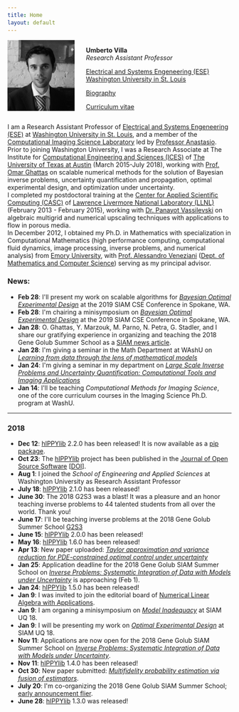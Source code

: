 ```yaml
---
title: Home
layout: default
---
```


<div id="twosided">
<div id="left" style="float: left; max-width: 30%;border: 10px"> 
    <img src="images/profile.jpg" />
</div>
<div id="right" style="float: right; width: 65%; vertical-align: middle;">
<p> <b>Umberto Villa</b> <br> <em>Research Assistant Professor</em> </p>
<p> <a href="https://ese.wustl.edu/Pages/default.aspx" target="blank">Electrical and Systems Engeneering (ESE)</a><br>
<a href="https://wustl.edu" target="blank">Washington University in St. Louis</a></p>
<p> <a href="https://engineering.wustl.edu/Profiles/Pages/Umberto-Villa.aspx">Biography </a> </p>
<p> <a href="files/UmbertoVilla_cv.pdf">Curriculum vitae </a> </p>
</div>
</div>
<div id="clearer" style="clear: both"> </div>

I am a Research Assistant Professor of [Electrical and Systems Engeneering (ESE)](https://ese.wustl.edu/Pages/default.aspx) at [Washington University in St. Louis](https://wustl.edu), and a member of the [Computational Imaging Science Laboratory](https://anastasiolab.wustl.edu/) led by [Professor Anastasio](https://engineering.wustl.edu/Profiles/Pages/Mark-Anastasio.aspx). <br>
Prior to joining Washington University, I was a Research Associate at The Institute for [Computational Engineering and Sciences (ICES)](http://ices.utexas.edu/) of [The University of Texas at Austin](http://utexas.edu/) (March 2015-July 2018), working with [Prof. Omar Ghattas](http://users.ices.utexas.edu/~omar) on scalable numerical methods for the solution of Bayesian inverse problems, uncertainty quantification and propagation, optimal experimental design, and optimization under uncertainty.<br>
I completed my postdoctoral training at the [Center for Applied Scientific Computing (CASC)](http://computation.llnl.gov/casc/) of [Lawrence Livermore National Laboratory (LLNL)](https://llnl.gov/) (February 2013 - February 2015), working with [Dr. Panayot Vassilevski](http://people.llnl.gov/vassilevski1) on algebraic multigrid and numerical upscaling techniques with applications to flow in porous media.<br>
In December 2012, I obtained my Ph.D. in Mathematics with specialization in Computational Mathematics (high performance computing, computational fluid dynamics, image processing,
inverse problems, and numerical analysis) from [Emory University](http://emory.edu/), with [Prof. Alessandro Veneziani](http://mathcs.emory.edu/~ale)
([Dept. of Mathematics and Computer Science](http://www.mathcs.emory.edu/)) serving as my principal advisor.

### News:

- **Feb 28**: I'll present my work on scalable algorithms for [*Bayesian Optimal Experimental Design*](http://meetings.siam.org/sess/dsp_talk.cfm?p=96535) at the 2019 SIAM CSE Conference in Spokane, WA.
- **Feb 28**: I'm chairing a minisymposium on [*Bayesian Optimal Experimental Design*](http://meetings.siam.org/sess/dsp_programsess.cfm?SESSIONCODE=66056) at the 2019 SIAM CSE Conference in Spokane, WA.
- **Jan 28**: O. Ghattas, Y. Marzouk, M. Parno, N. Petra, G. Stadler, and I share our gratifying experience in organizing and teaching the 2018 Gene Golub Summer School as a [SIAM news article](https://sinews.siam.org/Details-Page/students-tackle-bayesian-inverse-problems-in-the-colorado-rockies).
- **Jan 28**: I'm giving a seminar in the Math Department at WAshU on [*Learning from data through the lens of mathematical models*](https://math.wustl.edu/events/analysis-seminar-learning-data-through-lens-mathematical-models-gentle-introduction-bayesian?d=2019-01-28)
- **Jan 24**: I'm giving a seminar in my department on [*Large Scale Inverse Problems and Uncertainty Quantification: Computational Tools and Imaging Applications*](https://engineering.wustl.edu/Events/Documents/Umberto%20Villa%20Seminar%201.24.19.pdf)
- **Jan 14**: I'll be teaching *Computational Methods for Imaging Science*, one of the core curriculum courses in the Imaging Science Ph.D. program at WashU.

---
### 2018
- **Dec 12**: [hIPPYlib](https://hippylib.github.io) 2.2.0 has been released! It is now available as a [pip package](https://pypi.org/project/hippylib/2.2.0/).
- **Oct 23**: The [hIPPYlib](https://hippylib.github.io) project has been published in the [Journal of Open Source Software](http://joss.theoj.org/) [[DOI](https://doi.org/10.21105/joss.00940)].
- **Aug 1**: I joined the *School of Engineering and Applied Sciences* at Washington University as Research Assistant Professor
- **July 18**: [hIPPYlib](https://hippylib.github.io) 2.1.0 has been released!
- **June 30**: The 2018 G2S3 was a blast! It was a pleasure and an honor teaching inverse problems to 44 talented students from all over the world. Thank you!
- **June 17**: I'll be teaching inverse problems at the 2018 Gene Golub Summer School [G2S3](http://g2s3.com)
- **June 15**: [hIPPYlib](https://hippylib.github.io) 2.0.0 has been released!
- **May 16**: [hIPPYlib](https://hippylib.github.io) 1.6.0 has been released!
- **Apr 13**: New paper uploaded: [*Taylor approximation and variance reduction for PDE-constrained optimal control under uncertainty*](https://arxiv.org/abs/1804.04301)
- **Jan 25**: Application deadline for the 2018 Gene Golub SIAM Summer School on [*Inverse Problems: Systematic Integration of Data with Models under Uncertainty*](http://g2s3.com) is approaching (Feb 1).
- **Jan 24**: [hIPPYlib](https://hippylib.github.io) 1.5.0 has been released!
- **Jan 9**: I was invited to join the editorial board of [Numerical Linear Algebra with Applications](http://onlinelibrary.wiley.com/journal/10.1002/(ISSN)1099-1506).
- **Jan 9**: I am organing a minisymposium on [*Model Inadequacy*](http://meetings.siam.org/sess/dsp_programsess.cfm?SESSIONCODE=63800) at SIAM UQ 18.
- **Jan 9**: I will be presenting my work on [*Optimal Experimental Design*](http://meetings.siam.org/sess/dsp_programsess.cfm?SESSIONCODE=63734) at SIAM UQ 18.
- **Nov 11**: Applications are now open for the 2018 Gene Golub SIAM Summer School on [*Inverse Problems: Systematic Integration of Data with Models under Uncertainty*](http://g2s3.com).
- **Nov 11**: [hIPPYlib](https://hippylib.github.io) 1.4.0 has been released!
- **Oct 30**: New paper submitted: [*Multifidelity probability estimation via fusion of estimators*](http://web.mit.edu/bokramer/www/img/pubs/KramerMarquesPeherstorferVillaWillcox17-fusedIS-TR.pdf).
- **July 20**: I'm co-organizing the 2018 Gene Golub SIAM Summer School; [early announcement flier](http://math.nyu.edu/~stadler/GGSS18).
- **June 28**: [hIPPYlib](https://hippylib.github.io) 1.3.0 was released!
